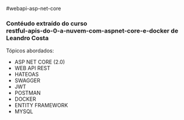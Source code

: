 #webapi-asp-net-core
<h3>Contéudo extraído do curso <br>restful-apis-do-0-a-nuvem-com-aspnet-core-e-docker de Leandro Costa</h3>
<p>
  Tópicos abordados:
  </p>
  <ul>
  <li>ASP NET CORE (2.0)</li><li>
  WEB API REST</li><li>
  HATEOAS</li><li>
  SWAGGER</li><li>
  JWT</li><li>
  POSTMAN</li><li>
  DOCKER</li><li>
  ENTITY FRAMEWORK</li><li>
  MYSQL</li>  
  </ul>
